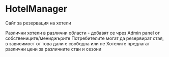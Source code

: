 # HotelManager

Сайт за резервация на хотели

Различни хотели в различни области - добавят се чрез Admin panel от собствениците/мениджърите
Потребителите могат да резервират стая, в зависимост от това дали е свободна или не
Хотелите предлагат различни цени за различните стаи и сезони
